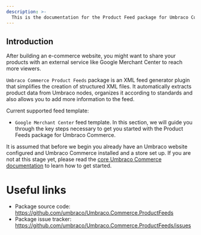```yaml
---
description: >-
  This is the documentation for the Product Feed package for Umbraco Commerce.
---
```


## Introduction
After building an e-commerce website, you might want to share your products with an external service like Google Merchant Center to reach more viewers.

`Umbraco Commerce Product Feeds` package is an XML feed generator plugin that simplifies the creation of structured XML files. It automatically extracts product data from Umbraco nodes, organizes it according to standards and also allows you to add more information to the feed.

Current supported feed template:
- `Google Merchant Center` feed template.
In this section, we will guide you through the key steps necessary to get you started with the Product Feeds package for Umbraco Commerce.

It is assumed that before we begin you already have an Umbraco website configured and Umbraco Commerce installed and a store set up. If you are not at this stage yet, please read the [core Umbraco Commerce documentation](https://docs.umbraco.com/umbraco-commerce/) to learn how to get started.
# Useful links
- Package source code: https://github.com/umbraco/Umbraco.Commerce.ProductFeeds
- Package issue tracker: https://github.com/umbraco/Umbraco.Commerce.ProductFeeds/issues